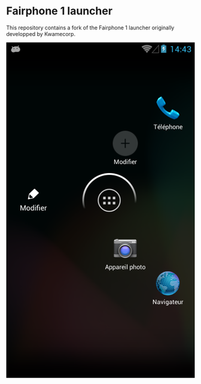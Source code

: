 # Fairphone 1 launcher

This repository contains a fork of the Fairphone 1 launcher originally developped by Kwamecorp.

![Screenshot](screenshot.png)
